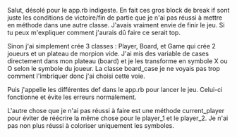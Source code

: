 Salut, désolé pour le app.rb indigeste. En fait ces gros block de break if sont juste les conditions de victoire/fin de partie que je n'ai pas réussi à mettre en méthode dans une autre classe. J'avais vraiment envie de finir le jeu. 
Si tu peux m'expliquer comment j'aurais dû faire ce serait top.

Sinon j'ai simplement crée 3 classes : Player, Board, et Game qui crée 2 joueurs et un plateau de morpion vide. J'ai mis des variable de cases directement dans mon plateau (board) et je les transforme en symbole X ou O selon le symbole du joueur. La classe board_case je ne voyais pas trop comment l'imbriquer donc j'ai choisi cette voie.

Puis j'appelle les différentes def dans le app.rb pour lancer le jeu. Celui-ci fonctionne et évite les erreurs normalement.

L'autre chose que je n'ai pas réussi à faire est une méthode current_player pour éviter de réécrire la même chose pour le player_1 et le player_2. 
Je n'ai pas non plus réussi à coloriser uniquement les symboles.
